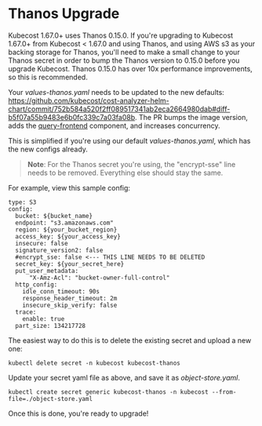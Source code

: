 Thanos Upgrade
==============

Kubecost 1.67.0+ uses Thanos 0.15.0. If you're upgrading to Kubecost 1.67.0+ from Kubecost < 1.67.0 and using Thanos, and using AWS s3 as your backing storage for Thanos, you'll need to make a small change to your Thanos secret in order to bump the Thanos version to 0.15.0 before you upgrade Kubecost.
Thanos 0.15.0 has over 10x performance improvements, so this is recommended.

Your _values-thanos.yaml_ needs to be updated to the new defaults: https://github.com/kubecost/cost-analyzer-helm-chart/commit/752b584a520f2ff089517341ab2eca2664980dab#diff-b5f07a55b9483e6b0fc339c7a03fa08b.
The PR bumps the image version, adds the [query-frontend](https://thanos.io/tip/components/query-frontend.md/) component, and increases concurrency. 

This is simplified if you're using our default _values-thanos.yaml_, which has the new configs already.

> **Note**: For the Thanos secret you're using, the "encrypt-sse" line needs to be removed. Everything else should stay the same.

For example, view this sample config:

```
type: S3
config:
  bucket: ${bucket_name}
  endpoint: "s3.amazonaws.com"
  region: ${your_bucket_region}
  access_key: ${your_access_key}
  insecure: false
  signature_version2: false
  #encrypt_sse: false <--- THIS LINE NEEDS TO BE DELETED
  secret_key: ${your_secret_here}
  put_user_metadata:
      "X-Amz-Acl": "bucket-owner-full-control"
  http_config:
    idle_conn_timeout: 90s
    response_header_timeout: 2m
    insecure_skip_verify: false
  trace:
    enable: true
  part_size: 134217728
```

The easiest way to do this is to delete the existing secret and upload a new one:

`kubectl delete secret -n kubecost kubecost-thanos`

Update your secret yaml file as above, and save it as _object-store.yaml_.

`kubectl create secret generic kubecost-thanos -n kubecost --from-file=./object-store.yaml`

Once this is done, you're ready to upgrade!



<!--- {"article":"4407601829655","section":"4402815636375","permissiongroup":"1500001277122"} --->
